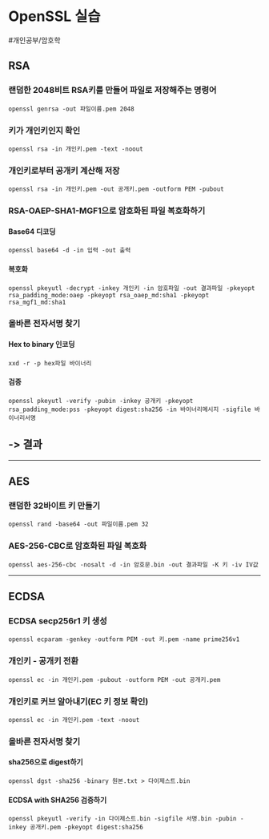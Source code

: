 # OpenSSL 실습
#개인공부/암호학
## RSA
### 랜덤한 2048비트 RSA키를 만들어 파일로 저장해주는 명령어
```
openssl genrsa -out 파일이름.pem 2048
```

### 키가 개인키인지 확인
```
openssl rsa -in 개인키.pem -text -noout
```

### 개인키로부터 공개키 계산해 저장
```
openssl rsa -in 개인키.pem -out 공개키.pem -outform PEM -pubout
```

### RSA-OAEP-SHA1-MGF1으로 암호화된 파일 복호화하기
#### Base64 디코딩
```
openssl base64 -d -in 입력 -out 출력
```
#### 복호화
```
openssl pkeyutl -decrypt -inkey 개인키 -in 암호파일 -out 결과파일 -pkeyopt rsa_padding_mode:oaep -pkeyopt rsa_oaep_md:sha1 -pkeyopt rsa_mgf1_md:sha1
```

### 올바른 전자서명 찾기
#### Hex to binary 인코딩
```
xxd -r -p hex파일 바이너리
```
#### 검증
```
openssl pkeyutl -verify -pubin -inkey 공개키 -pkeyopt rsa_padding_mode:pss -pkeyopt digest:sha256 -in 바이너리메시지 -sigfile 바이너리서명
```

## -> 결과
- - - -
## AES
### 랜덤한 32바이트 키 만들기
```
openssl rand -base64 -out 파일이름.pem 32
```

### AES-256-CBC로 암호화된 파일 복호화
```
openssl aes-256-cbc -nosalt -d -in 암호문.bin -out 결과파일 -K 키 -iv IV값
```
- - - -
## ECDSA
### ECDSA secp256r1 키 생성
```
openssl ecparam -genkey -outform PEM -out 키.pem -name prime256v1
```
### 개인키 - 공개키 전환
```
openssl ec -in 개인키.pem -pubout -outform PEM -out 공개키.pem
```
### 개인키로 커브 알아내기(EC 키 정보 확인)
```
openssl ec -in 개인키.pem -text -noout
```
### 올바른 전자서명 찾기
#### sha256으로 digest하기
```
openssl dgst -sha256 -binary 원본.txt > 다이제스트.bin
```
#### ECDSA with SHA256 검증하기
```
openssl pkeyutl -verify -in 다이제스트.bin -sigfile 서명.bin -pubin -inkey 공개키.pem -pkeyopt digest:sha256
```